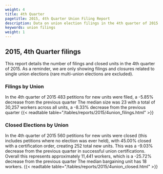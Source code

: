 ```yaml
---
weight: 4
title: 4th Quarter
pagetitle: 2015, 4th Quarter Union Filing Report
description: Data on union election filings in the 4th quarter of 2015
keywords: union filings
weight: 1
---
```


## 2015, 4th Quarter filings

This report details the number of filings and closed units in the 4th quarter of 2015. As a reminder, we are only showing filings and closures related to single union elections (rare multi-union elections are excluded).

### Filings by Union
In the 4th quarter of 2015 483 petitions for new units were filed, a -5.85% decrease from the previous quarter The median size was 23 with a total of 30,257 workers across all units, a -8.33% decrease from the previous quarter
{{< readtable table="/tables/reports/2015/4union_filings.html" >}}

### Closed Elections by Union
In the 4th quarter of 2015 560 petitions for new units were closed (this includes petitions where no election was ever held), with 45.00% closed with a certification order, creating 252 total new units. This was a -9.03% decrease from the previous quarter in successful union certifications. Overall this represents approximately 11,441 workers, which is a -25.72% decrease from the previous quarter The median bargaining unit has 18 workers.
{{< readtable table="/tables/reports/2015/4union_closed.html" >}}
